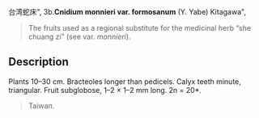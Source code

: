 台湾蛇床",
3b.**Cnidium monnieri var. formosanum** (Y. Yabe) Kitagawa",

> The fruits used as a regional substitute for the medicinal herb “she chuang zi” (see var. *monnieri*).

## Description
Plants 10–30 cm. Bracteoles longer than pedicels. Calyx teeth minute, triangular. Fruit subglobose, 1–2 × 1–2 mm long. 2n = 20*.

> Taiwan.
